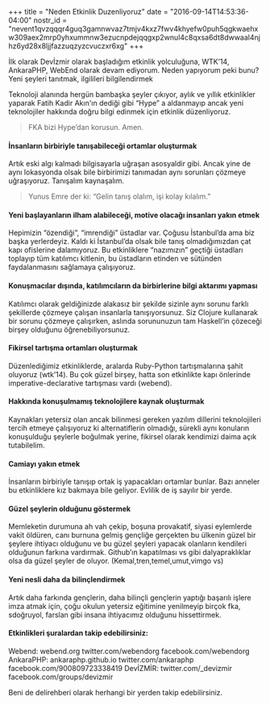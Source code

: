+++
title = "Neden Etkinlik Duzenliyoruz"
date = "2016-09-14T14:53:36-04:00"
nostr_id = "nevent1qvzqqqr4guq3gamnwvaz7tmjv4kxz7fwv4khyefw0puh5qgkwaehxw309aex2mrp0yhxummnw3ezucnpdejqqgxp2wnul4c8qxsa6dt8dwwaal4njhz6yd28x8ljjfazzuqzyzcvuczxr6xg"
+++

İlk olarak Devİzmir olarak başladığım etkinlik yolculuğuna, WTK’14, AnkaraPHP, WebEnd olarak devam ediyorum. Neden yapıyorum peki bunu?
Yeni şeyleri tanıtmak, ilgilileri bilgilendirmek

Teknoloji alanında hergün bambaşka şeyler çıkıyor, aylık ve yıllık etkinlikler yaparak Fatih Kadir Akın'ın dediği gibi “Hype” a aldanmayıp ancak yeni teknolojiler hakkında doğru bilgi edinmek için etkinlik düzenliyoruz.

> FKA bizi Hype’dan korusun. Amen.

#### İnsanların birbiriyle tanışabileceği ortamlar oluşturmak

Artık eski algı kalmadı bilgisayarla uğraşan asosyaldir gibi. Ancak yine de aynı lokasyonda olsak bile birbirimizi tanımadan aynı sorunları çözmeye uğraşıyoruz. Tanışalım kaynaşalım.

> Yunus Emre der ki: “Gelin tanış olalım, işi kolay kılalım.”

#### Yeni başlayanların ilham alabileceği, motive olacağı insanları yakın etmek

Hepimizin “özendiği”, “imrendiği” üstadlar var. Çoğusu İstanbul’da ama biz başka yerlerdeyiz. Kaldı ki İstanbul’da olsak bile tanış olmadığımızdan çat kapı ofislerine dalamıyoruz. Bu etkinliklere “nazımızın” geçtiği üstadları toplayıp tüm katılımcı kitlenin, bu üstadların etinden ve sütünden faydalanmasını sağlamaya çalışıyoruz.

#### Konuşmacılar dışında, katılımcıların da birbirlerine bilgi aktarımı yapması

Katılımcı olarak geldiğinizde alakasız bir şekilde sizinle aynı sorunu farklı şekillerde çözmeye çalışan insanlarla tanışıyorsunuz. Siz Clojure kullanarak bir sorunu çözmeye çalışırken, aslında sorununuzun tam Haskell’in çözeceği birşey olduğunu öğrenebiliyorsunuz.

#### Fikirsel tartışma ortamları oluşturmak

Düzenlediğimiz etkinliklerde, aralarda Ruby-Python tartışmalarına şahit oluyoruz (wtk’14). Bu çok güzel birşey, hatta son etkinlikte kapı önlerinde imperative-declarative tartışması vardı (webend).

#### Hakkında konuşulmamış teknolojilere kaynak oluşturmak

Kaynakları yetersiz olan ancak bilinmesi gereken yazılım dillerini teknolojileri tercih etmeye çalışıyoruz ki alternatiflerin olmadığı, sürekli aynı konuların konuşulduğu şeylerle boğulmak yerine, fikirsel olarak kendimizi daima açık tutabilelim.

#### Camiayı yakın etmek

İnsanların birbiriyle tanışıp ortak iş yapacakları ortamlar bunlar. Bazı anneler bu etkinliklere kız bakmaya bile geliyor. Evlilik de iş sayılır bir yerde.

#### Güzel şeylerin olduğunu göstermek

Memleketin durumuna ah vah çekip, boşuna provakatif, siyasi eylemlerde vakit öldüren, canı burnuna gelmiş gençliğe gerçekten bu ülkenin güzel bir şeylere ihtiyacı olduğunu ve bu güzel şeyleri yapacak olanların kendileri olduğunun farkına vardırmak. Github’ın kapatılması vs gibi dalyapraklıklar olsa da güzel şeyler de oluyor. (Kemal,tren,temel,umut,vimgo vs)

#### Yeni nesli daha da bilinçlendirmek

Artık daha farkında gençlerin, daha bilinçli gençlerin yaptığı başarılı işlere imza atmak için, çoğu okulun yetersiz eğitimine yenilmeyip birçok fka, sdoğruyol, farslan gibi insana ihtiyacımız olduğunu hissettirmek.

#### Etkinlikleri şuralardan takip edebilirsiniz:

Webend: webend.org twitter.com/webendorg facebook.com/webendorg
AnkaraPHP: ankaraphp.github.io twitter.com/ankaraphp facebook.com/900809723338419
DevİZMİR: twitter.com/_devizmir facebook.com/groups/devizmir

Beni de delirehberi olarak herhangi bir yerden takip edebilirsiniz.

